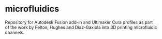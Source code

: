 # microfluidics
Repository for Autodesk Fusion add-in and Ultimaker Cura profiles as part of the work by Felton, Hughes and Diaz-Gaxiola into 3D printing microfluidic channels.
